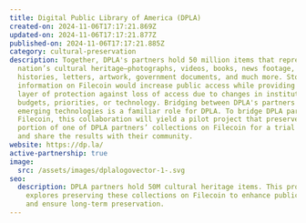 ```yaml
---
title: Digital Public Library of America (DPLA)
created-on: 2024-11-06T17:17:21.869Z
updated-on: 2024-11-06T17:17:21.877Z
published-on: 2024-11-06T17:17:21.885Z
category: cultural-preservation
description: Together, DPLA's partners hold 50 million items that represent our
  nation’s cultural heritage—photographs, videos, books, news footage, oral
  histories, letters, artwork, government documents, and much more. Storing this
  information on Filecoin would increase public access while providing an extra
  layer of protection against loss of access due to changes in institutional
  budgets, priorities, or technology. Bridging between DPLA's partners and
  emerging technologies is a familiar role for DPLA. To bridge DPLA partners to
  Filecoin, this collaboration will yield a pilot project that preserves a
  portion of one of DPLA partners’ collections on Filecoin for a trial period
  and share the results with their community.
website: https://dp.la/
active-partnership: true
image:
  src: /assets/images/dplalogovector-1-.svg
seo:
  description: DPLA partners hold 50M cultural heritage items. This project
    explores preserving these collections on Filecoin to enhance public access
    and ensure long-term preservation.
---
```

